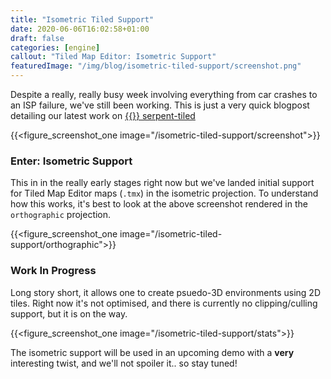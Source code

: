 ```yaml
---
title: "Isometric Tiled Support"
date: 2020-06-06T16:02:58+01:00
draft: false
categories: [engine]
callout: "Tiled Map Editor: Isometric Support"
featuredImage: "/img/blog/isometric-tiled-support/screenshot.png"
---
```


Despite a really, really busy week involving everything from car crashes
to an ISP failure, we've still been working. This is just a very quick
blogpost detailing our latest work on [{{<fontawesome fab fa-github>}} serpent-tiled](https://github.com/lispysnake/serpent-tiled)

{{<figure_screenshot_one image="/isometric-tiled-support/screenshot">}}

### Enter: Isometric Support

This in in the really early stages right now but we've landed initial support for
Tiled Map Editor maps (`.tmx`) in the isometric projection. To understand how this
works, it's best to look at the above screenshot rendered in the `orthographic`
projection.


{{<figure_screenshot_one image="/isometric-tiled-support/orthographic">}}


### Work In Progress

Long story short, it allows one to create psuedo-3D environments using 2D tiles.
Right now it's not optimised, and there is currently no clipping/culling support,
but it is on the way.

{{<figure_screenshot_one image="/isometric-tiled-support/stats">}}

The isometric support will be used in an upcoming demo with a **very** interesting
twist, and we'll not spoiler it.. so stay tuned!

